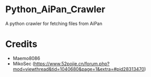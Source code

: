 # Python_AiPan_Crawler
A python crawler for fetching files from AiPan

# Credits
- Maemo8086
- MikoSec (https://www.52pojie.cn/forum.php?mod=viewthread&tid=1040680&page=1&extra=#pid28313470)
